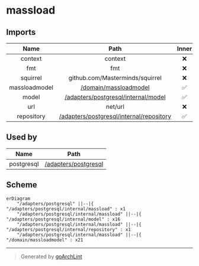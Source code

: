 # massload

## Imports

|     Name      |                           Path                            | Inner | Count |
|:-------------:|:---------------------------------------------------------:|:-----:|:-----:|
|    context    |                          context                          |  ❌   |  24   |
|      fmt      |                            fmt                            |  ❌   |  24   |
|   squirrel    |              github.com/Masterminds/squirrel              |  ❌   |  24   |
| massloadmodel | [/domain/massloadmodel](../../../domain/massloadmodel.md) |  ✅   |  21   |
|     model     |      [/adapters/postgresql/internal/model](model.md)      |  ✅   |  16   |
|      url      |                          net/url                          |  ❌   |   2   |
|  repository   | [/adapters/postgresql/internal/repository](repository.md) |  ✅   |   1   |

## Used by

|    Name    |                    Path                     |
|:----------:|:-------------------------------------------:|
| postgresql | [/adapters/postgresql](../../postgresql.md) |

## Scheme

```mermaid
erDiagram
    "/adapters/postgresql" ||--|{ "/adapters/postgresql/internal/massload" : x1
    "/adapters/postgresql/internal/massload" ||--|{ "/adapters/postgresql/internal/model" : x16
    "/adapters/postgresql/internal/massload" ||--|{ "/adapters/postgresql/internal/repository" : x1
    "/adapters/postgresql/internal/massload" ||--|{ "/domain/massloadmodel" : x21
```

---

> Generated by [goArchLint](https://github.com/gbh007/goarchlint)
